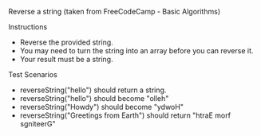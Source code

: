 Reverse a string
    (taken from FreeCodeCamp - Basic Algorithms)

Instructions
- Reverse the provided string.
- You may need to turn the string into an array before you can reverse it.
- Your result must be a string.

Test Scenarios
- reverseString("hello") should return a string.
- reverseString("hello") should become "olleh"
- reverseString("Howdy") should become "ydwoH"
- reverseString("Greetings from Earth") should return "htraE morf sgniteerG"